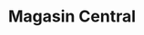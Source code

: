 ---
title: "Magasin Central"
url: /saint-jean-de-luz/magasin-central/
shop: décoration intérieure
---